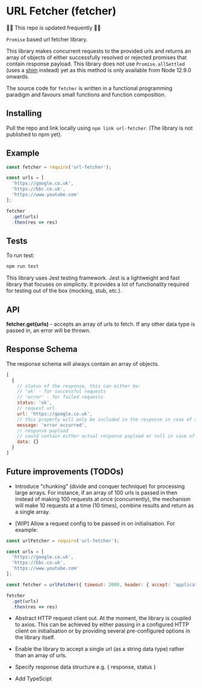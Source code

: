 # URL Fetcher (fetcher)

:construction::construction_worker: This repo is updated frequently :construction::construction_worker:

`Promise` based url fetcher library.

This library makes concurrent requests to the provided urls and returns an array of objects of either successfully resolved or rejected promises that contain response payload. This library does not use `Promise.allSettled` (uses a [shim](https://www.npmjs.com/package/promise.allsettled) instead) yet as this method is only available from Node 12.9.0 onwards.

The source code for `fetcher` is written in a functional programming paradigm and favours small functions and function composition.

## Installing

Pull the repo and link locally using `npm link url-fetcher`. (The library is not published to npm yet).

## Example

```javascript
const fetcher = require('url-fetcher');

const urls = [
  'https://google.co.uk',
  'https://bbc.co.uk',
  'https://www.youtube.com'
];

fetcher
  .get(urls)
  .then(res => res)
```

## Tests

To run test:

```js
npm run test
```

This library uses Jest testing framework. Jest is a lightweight and fast library that focuses on simplicity. It provides a lot of functionality required for testing out of the box (mocking, stub, etc.).

## API

**fetcher.get(urls)** - accepts an array of urls to fetch. If any other data type is passed in, an error will be thrown.

## Response Schema

The response schema will always contain an array of objects.

```javascript
[
  {
    // status of the response, this can either be:
    // 'ok' - for successful requests
    // 'error' - for failed requests
    status: 'ok',
    // request url
    url: 'https://google.co.uk',
    // this property will only be included in the response in case of a failed request
    message: 'error occurred',
    // response payload
    // could contain either actual response payload or null in case of error
    data: {}
  }
]
```

## Future improvements (TODOs)

- Introduce "chunking" (divide and conquer technique) for processing large arrays. For instance, if an array of 100 urls is passed in then instead of making 100 requests at once (concurrently), the mechanism will make 10 requests at a time (10 times), combine results and return as a single array.

- [WIP] Allow a request config to be passed in on initialisation. For example:

```javascript
const urlFetcher = require('url-fetcher');

const urls = [
  'https://google.co.uk',
  'https://bbc.co.uk',
  'https://www.youtube.com'
];

const fetcher = urlFetcher({ timeout: 2000, header: { accept: 'application/json' } });

fetcher
  .get(urls)
  .then(res => res)
```

- Abstract HTTP request client out. At the moment, the library is coupled to axios. This can be achieved by either passing in a configured HTTP client on initialisation or by providing several pre-configured options in the library itself.

- Enable the library to accept a single url (as a string data type) rather than an array of urls.

- Specify response data structure e.g. { response, status }

- Add TypeScipt
